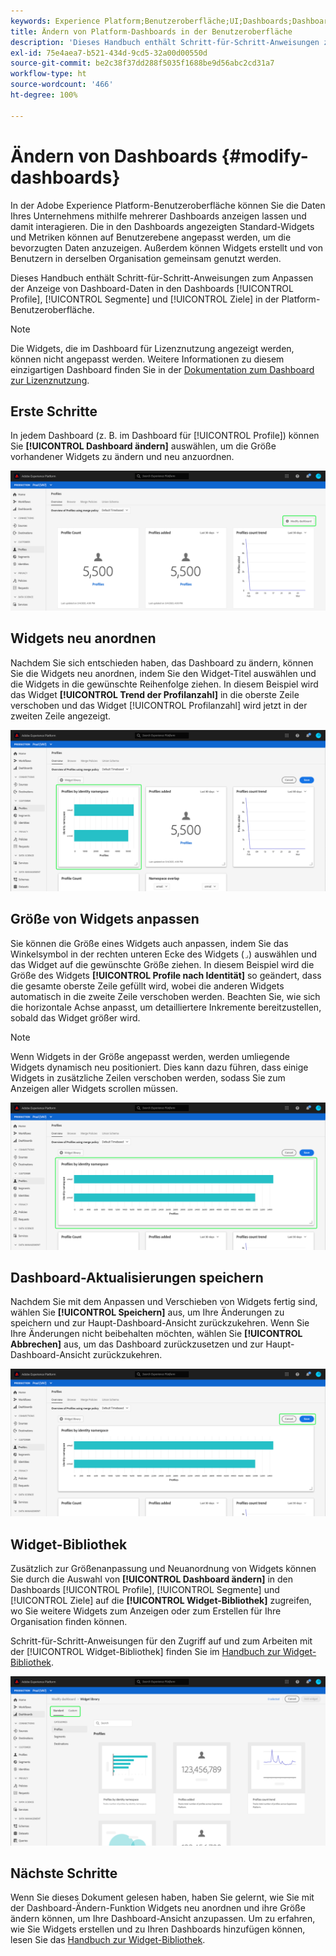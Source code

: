 ```yaml
---
keywords: Experience Platform;Benutzeroberfläche;UI;Dashboards;Dashboard;Profile;Segmente;Ziele;Lizenzverwendung
title: Ändern von Platform-Dashboards in der Benutzeroberfläche
description: 'Dieses Handbuch enthält Schritt-für-Schritt-Anweisungen zum Anpassen der Anzeige der Adobe Experience Platform-Daten Ihres Unternehmens in Dashboards. '
exl-id: 75e4aea7-b521-434d-9cd5-32a00d00550d
source-git-commit: be2c38f37dd288f5035f1688be9d56abc2cd31a7
workflow-type: ht
source-wordcount: '466'
ht-degree: 100%

---
```


# Ändern von Dashboards {#modify-dashboards}

In der Adobe Experience Platform-Benutzeroberfläche können Sie die Daten Ihres Unternehmens mithilfe mehrerer Dashboards anzeigen lassen und damit interagieren. Die in den Dashboards angezeigten Standard-Widgets und Metriken können auf Benutzerebene angepasst werden, um die bevorzugten Daten anzuzeigen. Außerdem können Widgets erstellt und von Benutzern in derselben Organisation gemeinsam genutzt werden.

Dieses Handbuch enthält Schritt-für-Schritt-Anweisungen zum Anpassen der Anzeige von Dashboard-Daten in den Dashboards [!UICONTROL Profile], [!UICONTROL Segmente] und [!UICONTROL Ziele] in der Platform-Benutzeroberfläche.

>[!NOTE]
>
>Die Widgets, die im Dashboard für Lizenznutzung angezeigt werden, können nicht angepasst werden. Weitere Informationen zu diesem einzigartigen Dashboard finden Sie in der [Dokumentation zum Dashboard zur Lizenznutzung](../guides/license-usage.md).

## Erste Schritte

In jedem Dashboard (z. B. im Dashboard für [!UICONTROL Profile]) können Sie **[!UICONTROL Dashboard ändern]** auswählen, um die Größe vorhandener Widgets zu ändern und neu anzuordnen.

![](../images/customization/modify-dashboard.png)

## Widgets neu anordnen

Nachdem Sie sich entschieden haben, das Dashboard zu ändern, können Sie die Widgets neu anordnen, indem Sie den Widget-Titel auswählen und die Widgets in die gewünschte Reihenfolge ziehen. In diesem Beispiel wird das Widget **[!UICONTROL Trend der Profilanzahl]** in die oberste Zeile verschoben und das Widget [!UICONTROL Profilanzahl] wird jetzt in der zweiten Zeile angezeigt.

![](../images/customization/move-widget.png)

## Größe von Widgets anpassen

Sie können die Größe eines Widgets auch anpassen, indem Sie das Winkelsymbol in der rechten unteren Ecke des Widgets (`⌟`) auswählen und das Widget auf die gewünschte Größe ziehen. In diesem Beispiel wird die Größe des Widgets **[!UICONTROL Profile nach Identität]** so geändert, dass die gesamte oberste Zeile gefüllt wird, wobei die anderen Widgets automatisch in die zweite Zeile verschoben werden. Beachten Sie, wie sich die horizontale Achse anpasst, um detailliertere Inkremente bereitzustellen, sobald das Widget größer wird.

>[!NOTE]
>
>Wenn Widgets in der Größe angepasst werden, werden umliegende Widgets dynamisch neu positioniert. Dies kann dazu führen, dass einige Widgets in zusätzliche Zeilen verschoben werden, sodass Sie zum Anzeigen aller Widgets scrollen müssen.

![](../images/customization/resize-widget.png)

## Dashboard-Aktualisierungen speichern

Nachdem Sie mit dem Anpassen und Verschieben von Widgets fertig sind, wählen Sie **[!UICONTROL Speichern]** aus, um Ihre Änderungen zu speichern und zur Haupt-Dashboard-Ansicht zurückzukehren. Wenn Sie Ihre Änderungen nicht beibehalten möchten, wählen Sie **[!UICONTROL Abbrechen]** aus, um das Dashboard zurückzusetzen und zur Haupt-Dashboard-Ansicht zurückzukehren.

![](../images/customization/save-changes.png)

## Widget-Bibliothek

Zusätzlich zur Größenanpassung und Neuanordnung von Widgets können Sie durch die Auswahl von **[!UICONTROL Dashboard ändern]** in den Dashboards [!UICONTROL Profile], [!UICONTROL Segmente] und [!UICONTROL Ziele] auf die **[!UICONTROL Widget-Bibliothek]** zugreifen, wo Sie weitere Widgets zum Anzeigen oder zum Erstellen für Ihre Organisation finden können.

Schritt-für-Schritt-Anweisungen für den Zugriff auf und zum Arbeiten mit der [!UICONTROL Widget-Bibliothek] finden Sie im [Handbuch zur Widget-Bibliothek](widget-library.md).

![](../images/customization/widget-library.png)

## Nächste Schritte

Wenn Sie dieses Dokument gelesen haben, haben Sie gelernt, wie Sie mit der Dashboard-Ändern-Funktion Widgets neu anordnen und ihre Größe ändern können, um Ihre Dashboard-Ansicht anzupassen. Um zu erfahren, wie Sie Widgets erstellen und zu Ihren Dashboards hinzufügen können, lesen Sie das [Handbuch zur Widget-Bibliothek](widget-library.md).
